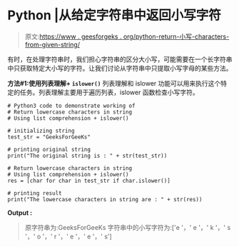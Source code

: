 # Python |从给定字符串中返回小写字符

> 原文:[https://www . geesforgeks . org/python-return-小写-characters-from-given-string/](https://www.geeksforgeeks.org/python-return-lowercase-characters-from-given-string/)

有时，在处理字符串时，我们担心字符串的区分大小写，可能需要在一个长字符串中只获取特定大小写的字符。让我们讨论从字符串中只提取小写字母的某些方法。

**方法#1:使用列表理解+ `islower()`**
列表理解和 islower 功能可以用来执行这个特定的任务。列表理解主要用于遍历列表，islower 函数检查小写字符。

```
# Python3 code to demonstrate working of
# Return lowercase characters in string 
# Using list comprehension + islower()

# initializing string 
test_str = "GeeksForGeeKs"

# printing original string 
print("The original string is : " + str(test_str))

# Return lowercase characters in string 
# Using list comprehension + islower()
res = [char for char in test_str if char.islower()]

# printing result 
print("The lowercase characters in string are : " + str(res))
```

**Output :**

> 原字符串为:GeeksForGeeKs
> 字符串中的小写字符为:['e '，' e '，' k '，' s '，' o '，' r '，' e '，' e '，' s']